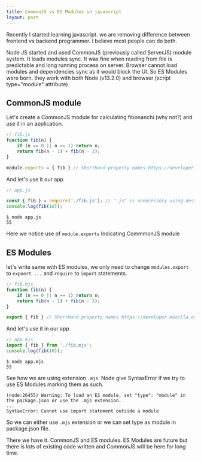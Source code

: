```yaml
---
title: CommonJS vs ES Modules in javascript
layout: post
---
```


Recently I started learning javascript. we are removing difference between frontend vs backend programmer. I believe most people can do both.

Node JS started and used CommonJS (previously called ServerJS) module system. It loads modules sync. It was fine when reading from file is predictable and long running process on server. Browser cannot load modules and dependencies sync as it would block the UI. So ES Modules were born. they work with both Node (v13.2.0) and browser (script type="module" attribute)

## CommonJS module
Let's create a CommonJS module for calculating fibonanchi (why not?) and use it in an application.


```js
// fib.js
function fib(n) {
    if (n == 0 || n == 1) return n;
    return fib(n - 1) + fib(n - 2);
}

module.exports = { fib } // Shorthand property names https://developer.mozilla.org/en-US/docs/Web/JavaScript/Reference/Operators/Object_initializer
```

And let's use it our app
```js
// app.js

const { fib } = require('./fib.js'); // ".js" is unnecessory using destructuring assignment https://developer.mozilla.org/en-US/docs/Web/JavaScript/Reference/Operators/Destructuring_assignment
console.log(fib(10));
```
```
$ node app.js
55
```

Here we notice use of `module.exports` Indicating CommmonJS module

## ES Modules
let's write same with ES modules, we only need to change `modules.export` to `expoert ...` and `require` to `import` statements.
```mjs
// fib.mjs
function fib(n) {
    if (n == 0 || n == 1) return n;
    return fib(n - 1) + fib(n - 2);
}

export { fib } // Shorthand property names https://developer.mozilla.org/en-US/docs/Web/JavaScript/Reference/Operators/Object_initializer
```

And let's use it in our app
```js
// app.mjs
import { fib } from './fib.mjs';
console.log(fib(10));
```
```
$ node app.mjs 
55
```

See how we are using extension `.mjs`. Node give SyntaxError if we try to use ES Modules marking them as such.


```
(node:26455) Warning: To load an ES module, set "type": "module" in the package.json or use the .mjs extension.
...
SyntaxError: Cannot use import statement outside a module
```
So we can either use `.mjs` extension or we can set type as module in package.json file.

There we have it. CommonJS and ES modules. ES Modules are future but there is lots of existing code written and CommonJS will be here for long time.